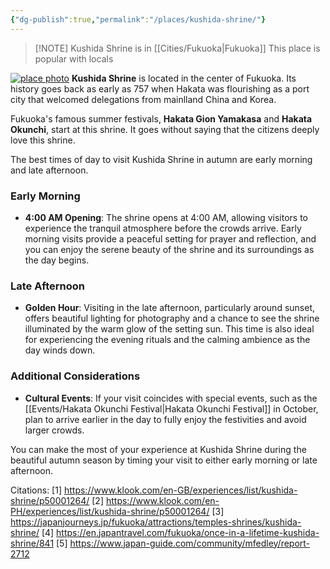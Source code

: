 ```yaml
---
{"dg-publish":true,"permalink":"/places/kushida-shrine/"}
---
```



> [!NOTE] Kushida Shrine is in [[Cities/Fukuoka\|Fukuoka]]
> This place is popular with locals

[![place photo](https://place.matcha-jp.com/resize/720x2000/2024/04/19-14-01-38-55a81bf6c150a9d3e6220a9844c07b5468.webp)](https://matcha-jp.com/en/place-master/673)
**Kushida Shrine** is located in the center of Fukuoka. Its history goes back as early as 757 when Hakata was flourishing as a port city that welcomed delegations from mainlland China and Korea.

Fukuoka's famous summer festivals, **Hakata Gion Yamakasa** and **Hakata Okunchi**, start at this shrine. It goes without saying that the citizens deeply love this shrine.

The best times of day to visit Kushida Shrine in autumn are early morning and late afternoon. 

### Early Morning

- **4:00 AM Opening**: The shrine opens at 4:00 AM, allowing visitors to experience the tranquil atmosphere before the crowds arrive. Early morning visits provide a peaceful setting for prayer and reflection, and you can enjoy the serene beauty of the shrine and its surroundings as the day begins.

### Late Afternoon

- **Golden Hour**: Visiting in the late afternoon, particularly around sunset, offers beautiful lighting for photography and a chance to see the shrine illuminated by the warm glow of the setting sun. This time is also ideal for experiencing the evening rituals and the calming ambience as the day winds down.

### Additional Considerations

- **Cultural Events**: If your visit coincides with special events, such as the [[Events/Hakata Okunchi Festival\|Hakata Okunchi Festival]] in October, plan to arrive earlier in the day to fully enjoy the festivities and avoid larger crowds.

You can make the most of your experience at Kushida Shrine during the beautiful autumn season by timing your visit to either early morning or late afternoon.

Citations:
[1] https://www.klook.com/en-GB/experiences/list/kushida-shrine/p50001264/
[2] https://www.klook.com/en-PH/experiences/list/kushida-shrine/p50001264/
[3] https://japanjourneys.jp/fukuoka/attractions/temples-shrines/kushida-shrine/
[4] https://en.japantravel.com/fukuoka/once-in-a-lifetime-kushida-shrine/841
[5] https://www.japan-guide.com/community/mfedley/report-2712